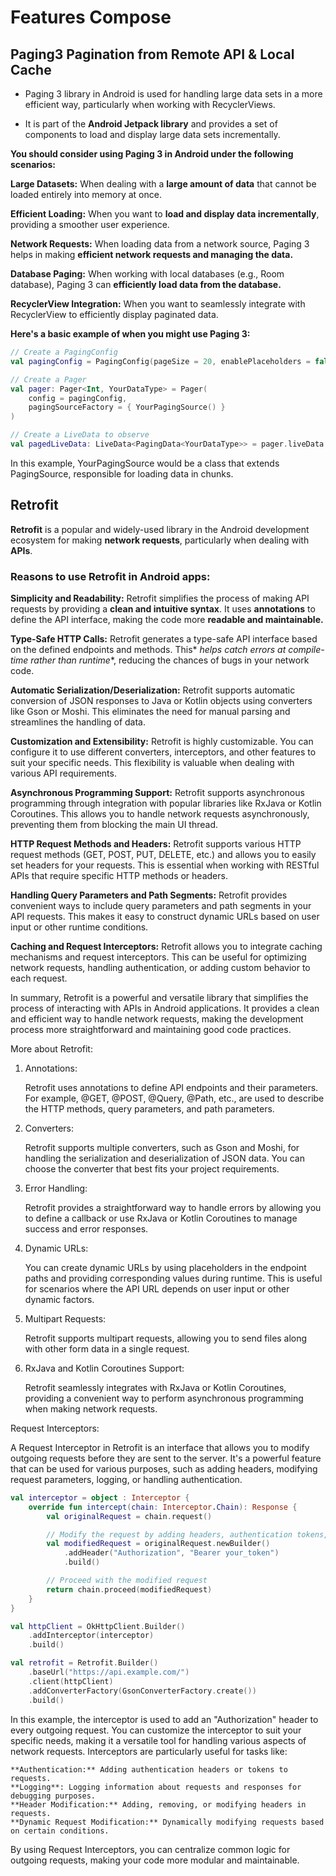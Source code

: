 # Features Compose

## Paging3 Pagination from Remote API & Local Cache

- Paging 3 library in Android is used for handling large data sets in a more efficient way,
  particularly when working with RecyclerViews.

- It is part of the **Android Jetpack library** and provides a set of components to load and
  display
  large data sets incrementally.

**You should consider using Paging 3 in Android under the following scenarios:**

**Large Datasets:** When dealing with a **large amount of data** that cannot be loaded entirely into memory at once.

**Efficient Loading:** When you want to **load and display data incrementally**, providing a smoother user experience.

**Network Requests:** When loading data from a network source, Paging 3 helps in making **efficient network requests and
managing the data.**

**Database Paging:** When working with local databases (e.g., Room database), Paging 3 can **efficiently load data from
the database.**

**RecyclerView Integration:** When you want to seamlessly integrate with RecyclerView to efficiently display paginated
data.

**Here's a basic example of when you might use Paging 3:**

```kotlin
// Create a PagingConfig
val pagingConfig = PagingConfig(pageSize = 20, enablePlaceholders = false)

// Create a Pager
val pager: Pager<Int, YourDataType> = Pager(
    config = pagingConfig,
    pagingSourceFactory = { YourPagingSource() }
)

// Create a LiveData to observe
val pagedLiveData: LiveData<PagingData<YourDataType>> = pager.liveData

```

In this example, YourPagingSource would be a class that extends PagingSource, responsible for
loading data in chunks.

## Retrofit

**Retrofit** is a popular and widely-used library in the Android development ecosystem for making
**network requests**, particularly when dealing with **APIs**. 

### Reasons to use Retrofit in Android apps:

**Simplicity and Readability:** Retrofit simplifies the process of making API requests by providing a **clean and
intuitive syntax**. It uses **annotations** to define the API interface, making the code more **readable and
maintainable.**

**Type-Safe HTTP Calls:** Retrofit generates a type-safe API interface based on the defined endpoints and methods. This*
*helps catch errors at compile-time rather than runtime**, reducing the chances of bugs in your network code.

**Automatic Serialization/Deserialization:** Retrofit supports automatic conversion of JSON responses to Java or Kotlin
objects using converters like Gson or Moshi. This eliminates the need for manual parsing and streamlines the handling of
data.

**Customization and Extensibility:** Retrofit is highly customizable. You can configure it to use different converters,
interceptors, and other features to suit your specific needs. This flexibility is valuable when dealing with various API
requirements.

**Asynchronous Programming Support:** Retrofit supports asynchronous programming through integration with popular
libraries like RxJava or Kotlin Coroutines. This allows you to handle network requests asynchronously, preventing them
from blocking the main UI thread.

**HTTP Request Methods and Headers:** Retrofit supports various HTTP request methods (GET, POST, PUT, DELETE, etc.) and
allows you to easily set headers for your requests. This is essential when working with RESTful APIs that require
specific HTTP methods or headers.

**Handling Query Parameters and Path Segments:** Retrofit provides convenient ways to include query parameters and path
segments in your API requests. This makes it easy to construct dynamic URLs based on user input or other runtime
conditions.

**Caching and Request Interceptors:** Retrofit allows you to integrate caching mechanisms and request interceptors. This
can be useful for optimizing network requests, handling authentication, or adding custom behavior to each request.

In summary, Retrofit is a powerful and versatile library that simplifies the process of interacting
with APIs in Android applications. It provides a clean and efficient way to handle network requests,
making the development process more straightforward and maintaining good code practices.

More about Retrofit:

1. Annotations:

   Retrofit uses annotations to define API endpoints and their parameters. For example, @GET, @POST,
   @Query, @Path, etc., are used to describe the HTTP methods, query parameters, and path
   parameters.

2. Converters:

   Retrofit supports multiple converters, such as Gson and Moshi, for handling the serialization and
   deserialization of JSON data. You can choose the converter that best fits your project
   requirements.

3. Error Handling:

   Retrofit provides a straightforward way to handle errors by allowing you to define a callback or
   use RxJava or Kotlin Coroutines to manage success and error responses.

4. Dynamic URLs:

   You can create dynamic URLs by using placeholders in the endpoint paths and providing
   corresponding values during runtime. This is useful for scenarios where the API URL depends on
   user input or other dynamic factors.

5. Multipart Requests:

   Retrofit supports multipart requests, allowing you to send files along with other form data in a
   single request.

6. RxJava and Kotlin Coroutines Support:

   Retrofit seamlessly integrates with RxJava or Kotlin Coroutines, providing a convenient way to
   perform asynchronous programming when making network requests.

Request Interceptors:

A Request Interceptor in Retrofit is an interface that allows you to modify outgoing requests before
they are sent to the server. It's a powerful feature that can be used for various purposes, such as
adding headers, modifying request parameters, logging, or handling authentication.

```kotlin
val interceptor = object : Interceptor {
    override fun intercept(chain: Interceptor.Chain): Response {
        val originalRequest = chain.request()

        // Modify the request by adding headers, authentication tokens, etc.
        val modifiedRequest = originalRequest.newBuilder()
            .addHeader("Authorization", "Bearer your_token")
            .build()

        // Proceed with the modified request
        return chain.proceed(modifiedRequest)
    }
}

val httpClient = OkHttpClient.Builder()
    .addInterceptor(interceptor)
    .build()

val retrofit = Retrofit.Builder()
    .baseUrl("https://api.example.com/")
    .client(httpClient)
    .addConverterFactory(GsonConverterFactory.create())
    .build()

```

In this example, the interceptor is used to add an "Authorization" header to every outgoing request.
You can customize the interceptor to suit your specific needs, making it a versatile tool for
handling various aspects of network requests. Interceptors are particularly useful for tasks like:

    **Authentication:** Adding authentication headers or tokens to requests.
    **Logging**: Logging information about requests and responses for debugging purposes.
    **Header Modification:** Adding, removing, or modifying headers in requests.
    **Dynamic Request Modification:** Dynamically modifying requests based on certain conditions.

By using Request Interceptors, you can centralize common logic for outgoing requests, making your
code more modular and maintainable.
